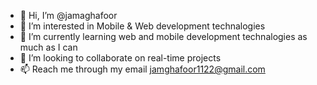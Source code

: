 - 👋 Hi, I’m @jamaghafoor
- 👀 I’m interested in Mobile & Web development technalogies
- 🌱 I’m currently learning web and mobile development technalogies as much as I can
- 💞️ I’m looking to collaborate on real-time projects
- 📫 Reach me through my email jamghafoor1122@gmail.com

<!---
jamaghafoor/jamaghafoor is a ✨ special ✨ repository because its `README.md` (this file) appears on your GitHub profile.
You can click the Preview link to take a look at your changes.
--->

